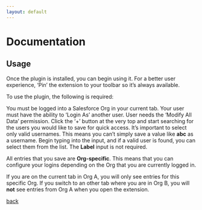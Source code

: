```yaml
---
layout: default
---
```


# Documentation

## Usage

Once the plugin is installed, you can begin using it. For a better user experience, ‘Pin’ the extension to your toolbar so it’s always available.

To use the plugin, the following is required:

You must be logged into a Salesforce Org in your current tab.
Your user must have the ability to ‘Login As’ another user.
User needs the ‘Modify All Data’ permission.
Click the ‘+’ button at the very top and start searching for the users you would like to save for quick access. It’s important to select only valid usernames. This means you can’t simply save a value like **abc** as a username. Begin typing into the input, and if a valid user is found, you can select them from the list. The **Label** input is not required.

All entries that you save are **Org-specific**. This means that you can configure your logins depending on the Org that you are currently logged in.

If you are on the current tab in Org A, you will only see entries for this specific Org. If you switch to an other tab where you are in Org B, you will **not** see entries from Org A when you open the extension.

[back](./)
